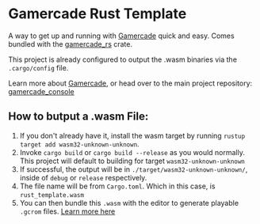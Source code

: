 # Gamercade Rust Template

A way to get up and running with [Gamercade](https://gamercade.io) quick and easy. Comes bundled with the [gamercade_rs](https://crates.io/crates/gamercade_rs) crate.

This project is already configured to output the .wasm binaries via the `.cargo/config` file.

Learn more about [Gamercade](https://gamercade.io), or head over to the main project repository: [gamercade_console](https://github.com/gamercade-io/gamercade_console)

## How to butput a .wasm File:

1. If you don't already have it, install the wasm target by running `rustup target add wasm32-unknown-unknown`.
1. Invoke `cargo build` or `cargo build --release` as you would normally. This project will default to building for target `wasm32-unknown-unknown`
1. If successful, the output will be in `./target/wasm32-unknown-unknown/`, inside of `debug` or `release` respectively.
1. The file name will be from `Cargo.toml`. Which in this case, is `rust_template.wasm`
1. You can then bundle this `.wasm` with the editor to generate playable `.gcrom` files. [Learn more here](https://github.com/gamercade-io/gamercade_console#building-bundling-and-running-a-game)